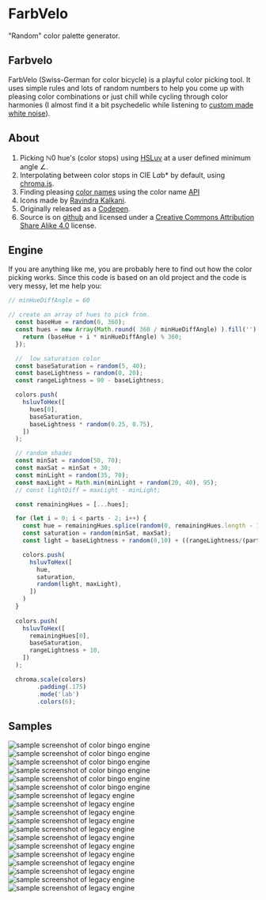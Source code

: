 # FarbVelo
"Random" color palette generator.  
## Farbvelo

FarbVelo (Swiss-German for color bicycle) is a playful color picking tool. It uses simple rules and lots of random numbers to help you come up with pleasing color combinations or just chill while cycling through color harmonies (I almost find it a bit psychedelic while listening to [custom made white noise](https://mynoise.net/NoiseMachines/tropicalRainNoiseGenerator.php)).

## About

1. Picking ℕ0 hue's (color stops) using [HSLuv](https://www.hsluv.org/) <a>at a user defined minimum angle ∠.</a>
2. Interpolating between color stops in CIE L*a*b* by default, using [chroma.js](https://gka.github.io/chroma.js/).
3. Finding pleasing [color names](https://github.com/meodai/color-names) using the color name [API](https://github.com/meodai/color-names#api-)
4. Icons made by [Ravindra Kalkani](https://thenounproject.com/search/?q=reload&i=1973430).
5. Originally released as a [Codepen](https://codepen.io/meodai/pen/RerqjG).
6. Source is on [github](https://github.com/meodai/farbvelo) and licensed under a [Creative Commons Attribution Share Alike 4.0](https://github.com/meodai/farbvelo/blob/main/LICENSE.md) license.

## Engine

If you are anything like me, you are probably here to find out how the color picking works. Since this code is based on an old project and the code is very 
messy, let me help you:

```js
// minHueDiffAngle = 60

// create an array of hues to pick from.
  const baseHue = random(0, 360);
  const hues = new Array(Math.round( 360 / minHueDiffAngle) ).fill('').map((offset, i) => {
    return (baseHue + i * minHueDiffAngle) % 360;
  });

  //  low saturation color
  const baseSaturation = random(5, 40);
  const baseLightness = random(0, 20);
  const rangeLightness = 90 - baseLightness;

  colors.push(
    hsluvToHex([
      hues[0],
      baseSaturation,
      baseLightness * random(0.25, 0.75),
    ])
  );

  // random shades
  const minSat = random(50, 70);
  const maxSat = minSat + 30;
  const minLight = random(35, 70);
  const maxLight = Math.min(minLight + random(20, 40), 95);
  // const lightDiff = maxLight - minLight;

  const remainingHues = [...hues];

  for (let i = 0; i < parts - 2; i++) {
    const hue = remainingHues.splice(random(0, remainingHues.length - 1),1)[0];
    const saturation = random(minSat, maxSat);
    const light = baseLightness + random(0,10) + ((rangeLightness/(parts - 1)) * i);

    colors.push( 
      hsluvToHex([
        hue,
        saturation,
        random(light, maxLight),
      ])
    )
  }
  
  colors.push( 
    hsluvToHex([
      remainingHues[0],
      baseSaturation,
      rangeLightness + 10,
    ])
  );

  chroma.scale(colors)
        .padding(.175)
        .mode('lab')
        .colors(6);
```

## Samples

![sample screenshot of color bingo engine](public/samples/engine-color-bingo-01.png)
![sample screenshot of color bingo engine](public/samples/engine-color-bingo-02.png)
![sample screenshot of color bingo engine](public/samples/engine-color-bingo-03.png)
![sample screenshot of color bingo engine](public/samples/engine-color-bingo-04.png)
![sample screenshot of color bingo engine](public/samples/engine-color-bingo-05.png)
![sample screenshot of color bingo engine](public/samples/engine-color-bingo-06.png)
![sample screenshot of legacy engine](public/samples/engine-legacy-01.png)
![sample screenshot of legacy engine](public/samples/engine-legacy-02.png)
![sample screenshot of legacy engine](public/samples/engine-legacy-03.png)
![sample screenshot of legacy engine](public/samples/engine-legacy-04.png)
![sample screenshot of legacy engine](public/samples/engine-legacy-05.png)
![sample screenshot of legacy engine](public/samples/engine-legacy-06.png)
![sample screenshot of legacy engine](public/samples/engine-legacy-07.png)
![sample screenshot of legacy engine](public/samples/engine-legacy-08.png)
![sample screenshot of legacy engine](public/samples/engine-legacy-09.png)
![sample screenshot of legacy engine](public/samples/engine-legacy-10.png)
![sample screenshot of legacy engine](public/samples/engine-legacy-11.png)
![sample screenshot of legacy engine](public/samples/engine-legacy-12.png)
